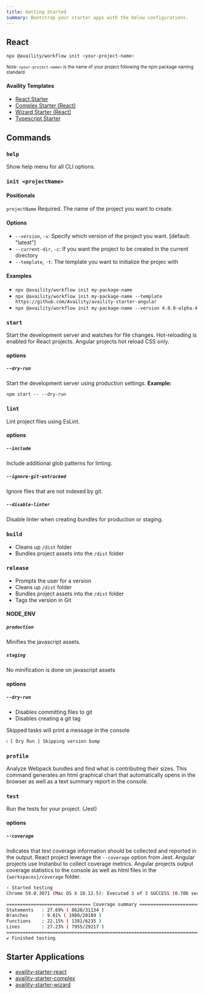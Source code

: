 ```yaml
---
title: Getting Started
summary: Bootstrap your starter apps with the below configurations.
---
```


## React

```bash
npx @availity/workflow init <your-project-name>
```

<small>Note: `<your-project-name>` is the name of your project following the npm package naming standard</small>

#### Availity Templates

-   [React Starter](https://github.com/Availity/availity-starter-react)
-   [Complex Starter (React)](https://github.com/Availity/availity-starter-complex)
-   [Wizard Starter (React)](https://github.com/Availity/availity-starter-wizard)
-   [Typescript Starter](https://github.com/Availity/availity-starter-typescript)

## Commands

### `help`

Show help menu for all CLI options.

### `init <projectName>`

#### Positionals

`projectName` Required. The name of the project you want to create.

#### Options

-   `--version`, `-v`: Specify which version of the project you want. [default: "latest"]
-   `--current-dir`, `-c`: If you want the project to be created in the current directory
-   `--template`, `-t`: The template you want to initialize the projec with

#### Examples

-   `npx @availity/workflow init my-package-name`
-   `npx @availity/workflow init my-package-name --template https://github.com/Availity/availity-starter-angular`
-   `npx @availity/workflow init my-package-name --version 4.0.0-alpha.4`

### `start`

Start the development server and watches for file changes. Hot-reloading is enabled for React projects. Angular projects hot reload CSS only.

#### options

##### `--dry-run`

Start the development server using production settings. **Example:**

`npm start -- --dry-run`

### `lint`

Lint project files using EsLint.

#### options

##### `--include`

Include additional glob patterns for linting.

##### `--ignore-git-untracked`

Ignore files that are not indexed by git.

##### `--disable-linter`

Disable linter when creating bundles for production or staging.

### `build`

-   Cleans up `/dist` folder
-   Bundles project assets into the `/dist` folder

### `release`

-   Prompts the user for a version
-   Cleans up `/dist` folder
-   Bundles project assets into the `/dist` folder
-   Tags the version in Git

#### NODE_ENV

##### `production`

Minifies the javascript assets.

##### `staging`

No minification is done on javascript assets

#### options

##### `--dry-run`

-   Disables committing files to git
-   Disables creating a git tag

Skipped tasks will print a message in the console

```bash
ℹ [ Dry Run ] Skipping version bump
```

### `profile`

Analyze Webpack bundles and find what is contributing their sizes. This command generates an html graphical chart that automatically opens in the browser as well as a text summary report in the console.

### `test`

Run the tests for your project. (Jest)

#### options

##### `--coverage`

Indicates that test coverage information should be collected and reported in the output. React project leverage the `--coverage` option from Jest. Angular projects use Instanbul to collect coverage metrics. Angular projects output coverage statistics to the console as well as html files in the `{workspaces}/coverage` folder.

```bash
› Started testing
Chrome 59.0.3071 (Mac OS X 10.12.5): Executed 3 of 3 SUCCESS (0.706 secs / 0.082 secs)

=============================== Coverage summary ===============================
Statements   : 27.69% ( 8620/31134 )
Branches     : 9.81% ( 1980/20189 )
Functions    : 22.15% ( 1381/6235 )
Lines        : 27.23% ( 7955/29217 )
================================================================================
✔ Finished testing
```

## Starter Applications

-   [availity-starter-react](https://github.com/Availity/availity-starter-react)
-   [availity-starter-complex](https://github.com/Availity/availity-starter-complex)
-   [availity-starter-wizard](https://github.com/Availity/availity-starter-wizard)
